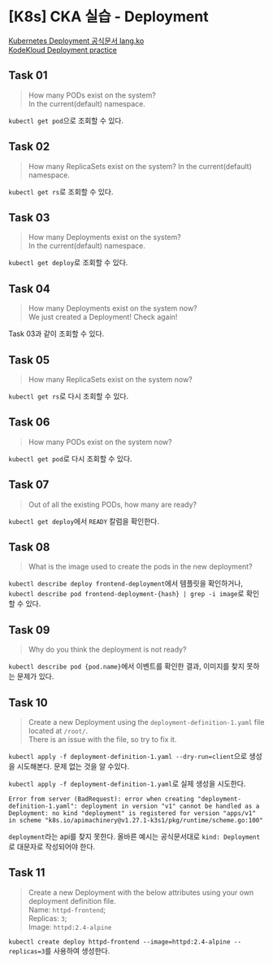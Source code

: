 # [K8s] CKA 실습 - Deployment

[Kubernetes Deployment 공식문서 lang.ko](https://kubernetes.io/ko/docs/concepts/workloads/controllers/deployment/)  
[KodeKloud Deployment practice](https://kodekloud.com/topic/practice-tests-deployments-2/)

## Task 01

> How many PODs exist on the system?  
> In the current(default) namespace.

`kubectl get pod`으로 조회할 수 있다.

## Task 02

> How many ReplicaSets exist on the system?
> In the current(default) namespace.

`kubectl get rs`로 조회할 수 있다.

## Task 03

> How many Deployments exist on the system?  
> In the current(default) namespace.

`kubectl get deploy`로 조회할 수 있다.

## Task 04

> How many Deployments exist on the system now?  
> We just created a Deployment! Check again!

Task 03과 같이 조회할 수 있다.

## Task 05

> How many ReplicaSets exist on the system now?

`kubectl get rs`로 다시 조회할 수 있다.

## Task 06

> How many PODs exist on the system now?

`kubectl get pod`로 다시 조회할 수 있다.

## Task 07

> Out of all the existing PODs, how many are ready?

`kubectl get deploy`에서 `READY` 칼럼을 확인한다.

## Task 08

> What is the image used to create the pods in the new deployment?

`kubectl describe deploy frontend-deployment`에서 템플릿을 확인하거나,  
`kubectl describe pod frontend-deployment-{hash} | grep -i image`로 확인할 수 있다.

## Task 09

> Why do you think the deployment is not ready?

`kubectl describe pod {pod.name}`에서 이벤트를 확인한 결과, 이미지를 찾지 못하는 문제가 있다.

## Task 10

> Create a new Deployment using the `deployment-definition-1.yaml` file located at `/root/`.  
> There is an issue with the file, so try to fix it.

`kubectl apply -f deployment-definition-1.yaml --dry-run=client`으로 생성을 시도해본다. 문제 없는 것을 알 수있다.

`kubectl apply -f deployment-definition-1.yaml`로 실제 생성을 시도한다.

```
Error from server (BadRequest): error when creating "deployment-definition-1.yaml": deployment in version "v1" cannot be handled as a Deployment: no kind "deployment" is registered for version "apps/v1" in scheme "k8s.io/apimachinery@v1.27.1-k3s1/pkg/runtime/scheme.go:100"
```

`deployment`라는 api를 찾지 못한다. 올바른 예시는 공식문서대로 `kind: Deployment`로 대문자로 작성되어야 한다.

## Task 11

> Create a new Deployment with the below attributes using your own deployment definition file.  
> Name: `httpd-frontend`;  
> Replicas: `3`;  
> Image: `httpd:2.4-alpine`

`kubectl create deploy httpd-frontend --image=httpd:2.4-alpine --replicas=3`를 사용하여 생성한다.
